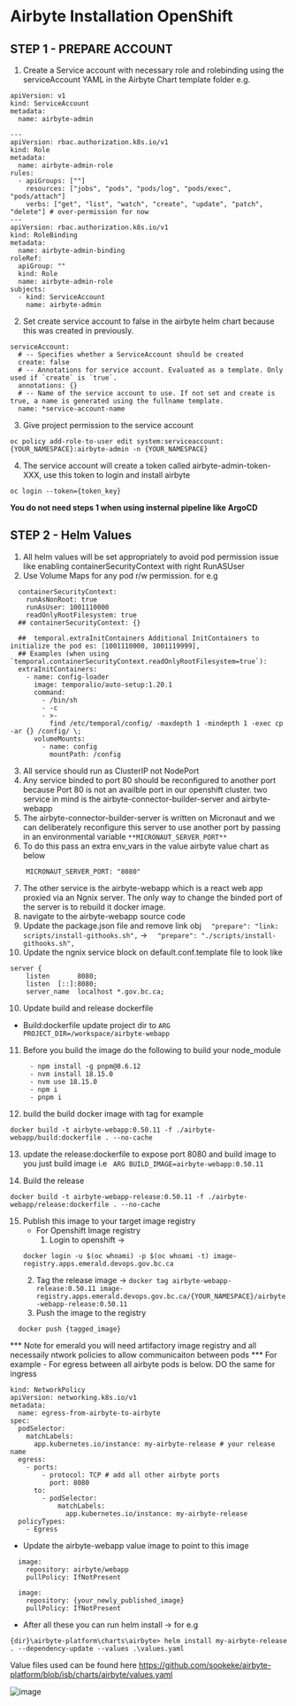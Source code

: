 # Airbyte Installation OpenShift

## STEP 1 - PREPARE ACCOUNT

1. Create a Service account with necessary role and rolebinding using the serviceAccount YAML in the Airbyte Chart template folder e.g.




```
apiVersion: v1
kind: ServiceAccount
metadata:
  name: airbyte-admin

---
apiVersion: rbac.authorization.k8s.io/v1
kind: Role
metadata:
  name: airbyte-admin-role
rules:
  - apiGroups: [""]
    resources: ["jobs", "pods", "pods/log", "pods/exec", "pods/attach"]
    verbs: ["get", "list", "watch", "create", "update", "patch", "delete"] # over-permission for now
---
apiVersion: rbac.authorization.k8s.io/v1
kind: RoleBinding
metadata:
  name: airbyte-admin-binding
roleRef:
  apiGroup: ""
  kind: Role
  name: airbyte-admin-role
subjects:
  - kind: ServiceAccount
    name: airbyte-admin

```
2. Set create service account to false in the airbyte helm chart because this was created in previously.
```
serviceAccount:
  # -- Specifies whether a ServiceAccount should be created
  create: false
  # -- Annotations for service account. Evaluated as a template. Only used if `create` is `true`.
  annotations: {}
  # -- Name of the service account to use. If not set and create is true, a name is generated using the fullname template.
  name: *service-account-name
```
3.  Give project permission to the service account

```
oc policy add-role-to-user edit system:serviceaccount:{YOUR_NAMESPACE}:airbyte-admin -n {YOUR_NAMESPACE}
```
4. The service account will create a token called airbyte-admin-token-XXX, use this token to login and install airbyte
```
oc login --token={token_key}
```
**You do not need steps 1 when using insternal pipeline like ArgoCD**

## STEP 2 - Helm Values

1. All helm values will be set appropriately to avoid pod permission issue like enabling containerSecurityContext with right RunASUser
2. Use Volume Maps for any pod r/w permission. for e.g 

```
  containerSecurityContext:
    runAsNonRoot: true
    runAsUser: 1001110000
    readOnlyRootFilesystem: true
  ## containerSecurityContext: {}

  ##  temporal.extraInitContainers Additional InitContainers to initialize the pod es: [1001110000, 1001119999], 
  ## Examples (when using `temporal.containerSecurityContext.readOnlyRootFilesystem=true`):
  extraInitContainers:
    - name: config-loader
      image: temporalio/auto-setup:1.20.1
      command:
        - /bin/sh
        - -c
        - >-
          find /etc/temporal/config/ -maxdepth 1 -mindepth 1 -exec cp -ar {} /config/ \;
      volumeMounts:
        - name: config
          mountPath: /config
```
3.  All service should run as ClusterIP not NodePort
4.  Any service binded to port 80 should be reconfigured to another port because Port 80 is not an availble port in our openshift cluster. two service in mind is the airbyte-connector-builder-server and airbyte-webapp 
5.  The airbyte-connector-builder-server is written on Micronaut and we can deliberately reconfigure this server to use another port by passing in an environmental variable `**MICRONAUT_SERVER_PORT**`
6. To do this pass an extra env_vars in the value airbyte value chart as below

``` env_vars: 
    MICRONAUT_SERVER_PORT: "8080"
```
7. The other service is the airbyte-webapp which is a react web app proxied via an Ngnix server. The only way to change the binded port of the server is to rebuild it docker image.
8.  navigate to the airbyte-webapp source code
9. Update the package.json file and remove link obj `  "prepare": "link: scripts/install-githooks.sh",` -> `  "prepare": "./scripts/install-githooks.sh",`
9.  Update the ngnix service block on default.conf.template file to look like 
```
server {
    listen       8080;
    listen  [::]:8080;
    server_name  localhost *.gov.bc.ca;
```
10. Update build and release dockerfile
- Build:dockerfile update project dir to 
```ARG PROJECT_DIR=/workspace/airbyte-webapp```
11.  Before you build the image do the following to build your node_module
```
     - npm install -g pnpm@8.6.12
     - nvm install 18.15.0
     - nvm use 18.15.0
     - npm i
     - pnpm i
```
12. build the build docker image with tag for example 
``` 
docker build -t airbyte-webapp:0.50.11 -f ./airbyte-webapp/build:dockerfile . --no-cache
```
13. update the release:dockerfile to expose port 8080 and build image to you just build image i.e 
``` ARG BUILD_IMAGE=airbyte-webapp:0.50.11```

14. Build the release
```
docker build -t airbyte-webapp-release:0.50.11 -f ./airbyte-webapp/release:dockerfile . --no-cache
```
15. Publish this image to your target image registry
    - For Openshift Image registry
       1. Login to openshift ->          
	```
	docker login -u $(oc whoami) -p $(oc whoami -t) image-registry.apps.emerald.devops.gov.bc.ca
	```
       2. Tag the release image ->
``` docker tag airbyte-webapp-release:0.50.11 image-registry.apps.emerald.devops.gov.bc.ca/{YOUR_NAMESPACE}/airbyte-webapp-release:0.50.11 ```
       3. Push the image to the registry
  ```
	docker push {tagged_image}
  ```
  *** Note for emerald you will need artifactory image registry and all necessaily ntwork policies to allow communicaiton between pods *** 
For example - For egress between all airbyte pods is below. DO the same for ingress
```
kind: NetworkPolicy
apiVersion: networking.k8s.io/v1
metadata:
  name: egress-from-airbyte-to-airbyte
spec:
  podSelector:
    matchLabels:
      app.kubernetes.io/instance: my-airbyte-release # your release name
  egress:
    - ports:
        - protocol: TCP # add all other airbyte ports
          port: 8080
      to:
        - podSelector:
            matchLabels:
              app.kubernetes.io/instance: my-airbyte-release
  policyTypes:
    - Egress

```
- Update the airbyte-webapp value image to point to this image
```
  image:
    repository: airbyte/webapp
    pullPolicy: IfNotPresent

  image:
    repository: {your_newly_published_image}
    pullPolicy: IfNotPresent
```
- After all these you can run helm install -> for e.g 
```
{dir}\airbyte-platform\charts\airbyte> helm install my-airbyte-release . --dependency-update --values .\values.yaml

```
Value files used can be found here
https://github.com/sookeke/airbyte-platform/blob/isb/charts/airbyte/values.yaml

![image](https://github.com/sookeke/airbyte-platform/assets/76934070/c4209e03-c6fd-4cf3-95f6-56df8f404620)
